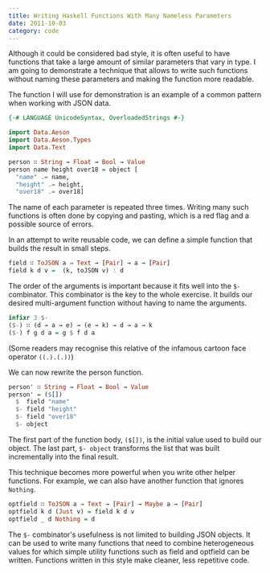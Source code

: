 ```yaml
---
title: Writing Haskell Functions With Many Nameless Parameters
date: 2011-10-03
category: code
---
```


Although it could be considered bad style, it is often useful to have
functions that take a large amount of similar parameters that vary in
type. I am going to demonstrate a technique that allows to write such
functions without naming these parameters and making the function more
readable.

The function I will use for demonstration is an example of a common
pattern when working with JSON data.

```haskell
{-# LANGUAGE UnicodeSyntax, OverloadedStrings #-}

import Data.Aeson
import Data.Aeson.Types
import Data.Text

person ∷ String → Float → Bool → Value
person name height over18 = object [
  "name" .= name,
  "height" .= height,
  "over18" .= over18]
```

The name of each parameter is repeated three times. Writing many such
functions is often done by copying and pasting, which is a red flag
and a possible source of errors.

In an attempt to write reusable  code, we can define a simple function
that builds the result in small steps.

```haskell
field ∷ ToJSON a ⇒ Text → [Pair] → a → [Pair]
field k d v =  (k, toJSON v) : d
```

The order of the arguments is important because it fits well into the
`$-` combinator. This combinator is the key to the whole exercise. It
builds our desired multi-argument function without having to name the
arguments.

```haskell
infixr 3 $-
($-) ∷ (d → a → e) → (e → k) → d → a → k
($-) f g d a = g $ f d a
```

(Some readers may recognise this relative of the infamous cartoon face operator `((.).(.))`)

We can now rewrite the person function.

```haskell
person' ∷ String → Float → Bool → Value
person' = ($[])
  $  field "name"
  $- field "height"
  $- field "over18"
  $- object
```

The first part of the function body, `($[])`, is the initial value
used to build our object. The last part, `$- object` transforms the
list that was built incrementally into the final result.

This technique becomes more powerful when you write other helper
functions. For example, we can also have another function that ignores
`Nothing`.

```haskell
optfield ∷ ToJSON a ⇒ Text → [Pair] → Maybe a → [Pair]
optfield k d (Just v) = field k d v
optfield _ d Nothing = d
```

The `$-` combinator's usefulness is not limited to building JSON
objects. It can be used to write many functions that need to combine
heterogeneous values for which simple utility functions such as field
and optfield can be written. Functions written in this style make
cleaner, less repetitive code.
